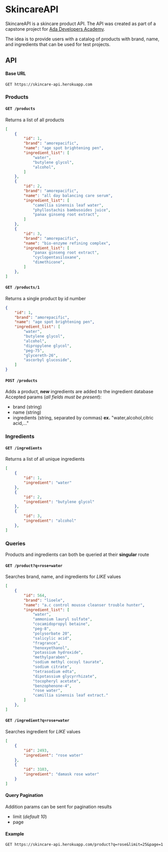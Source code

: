 # SkincareAPI

SkincareAPI is a skincare product API. The API was created as part of a capstone project for [Ada Developers Academy](https://www.adadevelopersacademy.org/).  

The idea is to provide users with a catalog of products with brand, name, and ingredients that can be used for test projects.  

## API
#### Base URL
```
GET https://skincare-api.herokuapp.com
```

### Products

#### `GET /products`
Returns a list of all products  

```json
[
    {
        "id": 1,
        "brand": "amorepacific",
        "name": "age spot brightening pen",
        "ingredient_list": [
            "water",
            "butylene glycol",
            "alcohol",
        ]
    },
    {
        "id": 2,
        "brand": "amorepacific",
        "name": "all day balancing care serum",
        "ingredient_list": [
            "camellia sinensis leaf water",
            "phyllostachis bambusoides juice",
            "panax ginseng root extract",
        ]
    },
    {
        "id": 3,
        "brand": "amorepacific",
        "name": "bio-enzyme refining complex",
        "ingredient_list": [
            "panax ginseng root extract",
            "cyclopentasiloxane",
            "dimethicone",
        ]
    },
]
```

#### `GET /products/1`
Returns a single product by id number

```json
{
    "id": 1,
    "brand": "amorepacific",
    "name": "age spot brightening pen",
    "ingredient_list": [
        "water",
        "butylene glycol",
        "alcohol",
        "dipropylene glycol",
        "peg-75",
        "glycereth-26",
        "ascorbyl glucoside",
    ]
}
```

#### `POST /products`
Adds a product, **new** ingredients are added to the ingredient database
Accepted params (*all fields must be present*):
- brand (string)
- name (string)
- ingredients (string, separated by commas) **ex.** "water,alcohol,citric acid,..."  

### Ingredients

#### `GET /ingredients`
Returns a list of all unique ingredients  

```json
[
    {
        "id": 1,
        "ingredient": "water"
    },
    {
        "id": 2,
        "ingredient": "butylene glycol"
    },
    {
        "id": 3,
        "ingredient": "alcohol"
    },
]
```

### Queries
Products and ingredients can both be queried at their **singular** route

#### `GET /product?q=rose+water`
Searches brand, name, and ingredients for *LIKE* values    

```json
[
    {
        "id": 564,
        "brand": "lioele",
        "name": "a.c control mousse cleanser trouble hunter",
        "ingredient_list": [
            "water",
            "ammonium lauryl sulfate",
            "cocamidopropyl betaine",
            "peg-8",
            "polysorbate 20",
            "salicylic acid",
            "fragrance",
            "henoxyethanol",
            "potassium hydroxide",
            "methylparaben",
            "sodium methyl cocoyl taurate",
            "sodium citrate",
            "tetrasodium edta",
            "dipotassium glycyrrhizate",
            "tocopheryl acetate",
            "benzophenone-4",
            "rose water",
            "camillia sinensis leaf extract."
        ]
    },
]
```

#### `GET /ingredient?q=rose+water`
Searches ingredient for *LIKE* values  

```json
[
    {
        "id": 2493,
        "ingredient": "rose water"
    },
    {
        "id": 3103,
        "ingredient": "damask rose water"
    }
]
```

#### Query Pagination
Addition params can be sent for pagination results
- limit (*default 10*)
- page
#### Example
```
GET https://skincare-api.herokuapp.com/product?q=rose&limit=25&page=1
```
